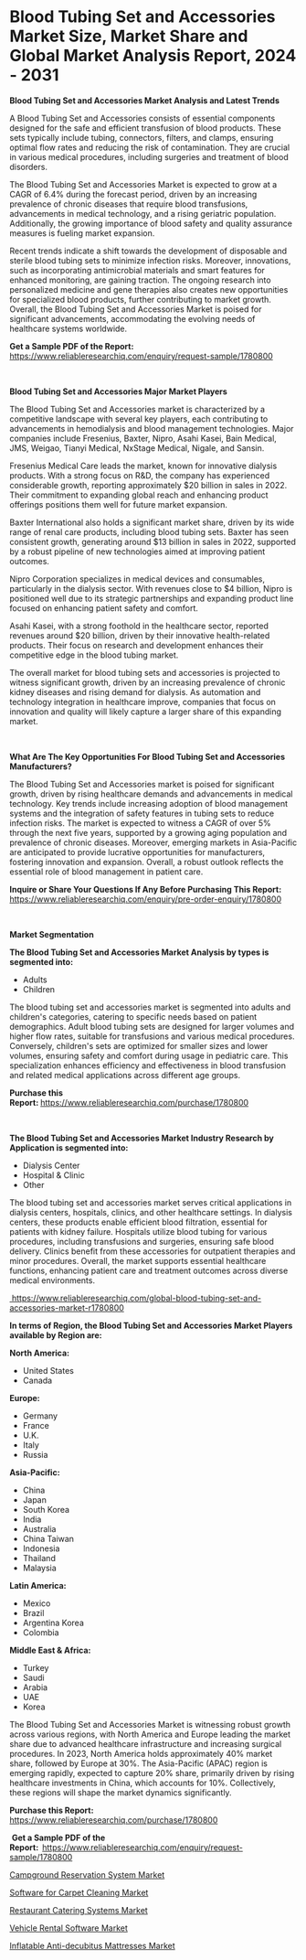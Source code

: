 <p><h1>Blood Tubing Set and Accessories Market Size, Market Share and Global Market Analysis Report, 2024 - 2031</h1></p><p><strong>Blood Tubing Set and Accessories Market Analysis and Latest Trends</strong></p>
<p><p>A Blood Tubing Set and Accessories consists of essential components designed for the safe and efficient transfusion of blood products. These sets typically include tubing, connectors, filters, and clamps, ensuring optimal flow rates and reducing the risk of contamination. They are crucial in various medical procedures, including surgeries and treatment of blood disorders.</p><p>The Blood Tubing Set and Accessories Market is expected to grow at a CAGR of 6.4% during the forecast period, driven by an increasing prevalence of chronic diseases that require blood transfusions, advancements in medical technology, and a rising geriatric population. Additionally, the growing importance of blood safety and quality assurance measures is fueling market expansion. </p><p>Recent trends indicate a shift towards the development of disposable and sterile blood tubing sets to minimize infection risks. Moreover, innovations, such as incorporating antimicrobial materials and smart features for enhanced monitoring, are gaining traction. The ongoing research into personalized medicine and gene therapies also creates new opportunities for specialized blood products, further contributing to market growth. Overall, the Blood Tubing Set and Accessories Market is poised for significant advancements, accommodating the evolving needs of healthcare systems worldwide.</p></p>
<p><strong>Get a Sample PDF of the Report:&nbsp;</strong> <a href="https://www.reliableresearchiq.com/enquiry/request-sample/1780800?utm_campaign=1159&utm_medium=2&utm_source=Github&utm_content=ia&utm_term=20122024&utm_id=blood-tubing-set-and-accessories">https://www.reliableresearchiq.com/enquiry/request-sample/1780800</a></p>
<p>&nbsp;</p>
<p><strong>Blood Tubing Set and Accessories Major Market Players</strong></p>
<p><p>The Blood Tubing Set and Accessories market is characterized by a competitive landscape with several key players, each contributing to advancements in hemodialysis and blood management technologies. Major companies include Fresenius, Baxter, Nipro, Asahi Kasei, Bain Medical, JMS, Weigao, Tianyi Medical, NxStage Medical, Nigale, and Sansin.</p><p>Fresenius Medical Care leads the market, known for innovative dialysis products. With a strong focus on R&D, the company has experienced considerable growth, reporting approximately $20 billion in sales in 2022. Their commitment to expanding global reach and enhancing product offerings positions them well for future market expansion.</p><p>Baxter International also holds a significant market share, driven by its wide range of renal care products, including blood tubing sets. Baxter has seen consistent growth, generating around $13 billion in sales in 2022, supported by a robust pipeline of new technologies aimed at improving patient outcomes.</p><p>Nipro Corporation specializes in medical devices and consumables, particularly in the dialysis sector. With revenues close to $4 billion, Nipro is positioned well due to its strategic partnerships and expanding product line focused on enhancing patient safety and comfort.</p><p>Asahi Kasei, with a strong foothold in the healthcare sector, reported revenues around $20 billion, driven by their innovative health-related products. Their focus on research and development enhances their competitive edge in the blood tubing market.</p><p>The overall market for blood tubing sets and accessories is projected to witness significant growth, driven by an increasing prevalence of chronic kidney diseases and rising demand for dialysis. As automation and technology integration in healthcare improve, companies that focus on innovation and quality will likely capture a larger share of this expanding market.</p></p>
<p>&nbsp;</p>
<p><strong>What Are The Key Opportunities For Blood Tubing Set and Accessories Manufacturers?</strong></p>
<p><p>The Blood Tubing Set and Accessories market is poised for significant growth, driven by rising healthcare demands and advancements in medical technology. Key trends include increasing adoption of blood management systems and the integration of safety features in tubing sets to reduce infection risks. The market is expected to witness a CAGR of over 5% through the next five years, supported by a growing aging population and prevalence of chronic diseases. Moreover, emerging markets in Asia-Pacific are anticipated to provide lucrative opportunities for manufacturers, fostering innovation and expansion. Overall, a robust outlook reflects the essential role of blood management in patient care.</p></p>
<p><strong>Inquire or Share Your Questions If Any Before Purchasing This Report:</strong> <a href="https://www.reliableresearchiq.com/enquiry/pre-order-enquiry/1780800?utm_campaign=1159&utm_medium=2&utm_source=Github&utm_content=ia&utm_term=20122024&utm_id=blood-tubing-set-and-accessories">https://www.reliableresearchiq.com/enquiry/pre-order-enquiry/1780800</a></p>
<p>&nbsp;</p>
<p><strong>Market Segmentation</strong></p>
<p><strong>The Blood Tubing Set and Accessories Market Analysis by types is segmented into:</strong></p>
<p><ul><li>Adults</li><li>Children</li></ul></p>
<p><p>The blood tubing set and accessories market is segmented into adults and children's categories, catering to specific needs based on patient demographics. Adult blood tubing sets are designed for larger volumes and higher flow rates, suitable for transfusions and various medical procedures. Conversely, children's sets are optimized for smaller sizes and lower volumes, ensuring safety and comfort during usage in pediatric care. This specialization enhances efficiency and effectiveness in blood transfusion and related medical applications across different age groups.</p></p>
<p><strong>Purchase this Report:&nbsp;</strong><a href="https://www.reliableresearchiq.com/purchase/1780800?utm_campaign=1159&utm_medium=2&utm_source=Github&utm_content=ia&utm_term=20122024&utm_id=blood-tubing-set-and-accessories">https://www.reliableresearchiq.com/purchase/1780800</a></p>
<p>&nbsp;</p>
<p><strong>The Blood Tubing Set and Accessories Market Industry Research by Application is segmented into:</strong></p>
<p><ul><li>Dialysis Center</li><li>Hospital & Clinic</li><li>Other</li></ul></p>
<p><p>The blood tubing set and accessories market serves critical applications in dialysis centers, hospitals, clinics, and other healthcare settings. In dialysis centers, these products enable efficient blood filtration, essential for patients with kidney failure. Hospitals utilize blood tubing for various procedures, including transfusions and surgeries, ensuring safe blood delivery. Clinics benefit from these accessories for outpatient therapies and minor procedures. Overall, the market supports essential healthcare functions, enhancing patient care and treatment outcomes across diverse medical environments.</p></p>
<p><a href="https://www.reliableresearchiq.com/global-blood-tubing-set-and-accessories-market-r1780800?utm_campaign=1159&utm_medium=2&utm_source=Github&utm_content=ia&utm_term=20122024&utm_id=blood-tubing-set-and-accessories">&nbsp;https://www.reliableresearchiq.com/global-blood-tubing-set-and-accessories-market-r1780800</a></p>
<p><strong>In terms of Region, the Blood Tubing Set and Accessories Market Players available by Region are:</strong></p>
<p>
    <p> <strong> North America: </strong>
        <ul>
            <li>United States</li>
            <li>Canada</li>
        </ul>
        </p> 
    <p> <strong> Europe: </strong>
        <ul>
            <li>Germany</li>
            <li>France</li>
            <li>U.K.</li>
            <li>Italy</li>
            <li>Russia</li>
        </ul>
        </p> 
    <p> <strong> Asia-Pacific: </strong>
        <ul>
            <li>China</li>
            <li>Japan</li>
            <li>South Korea</li>
            <li>India</li>
            <li>Australia</li>
            <li>China Taiwan</li>
            <li>Indonesia</li>
            <li>Thailand</li>
            <li>Malaysia</li>
        </ul>
        </p> 
    <p> <strong> Latin America: </strong>
        <ul>
            <li>Mexico</li>
            <li>Brazil</li>
            <li>Argentina Korea</li>
            <li>Colombia</li>
        </ul>
        </p> 
    <p> <strong> Middle East & Africa: </strong>
        <ul>
            <li>Turkey</li>
            <li>Saudi</li>
            <li>Arabia</li>
            <li>UAE</li>
            <li>Korea</li>
        </ul>
    </p>
    </p>
<p><p>The Blood Tubing Set and Accessories Market is witnessing robust growth across various regions, with North America and Europe leading the market share due to advanced healthcare infrastructure and increasing surgical procedures. In 2023, North America holds approximately 40% market share, followed by Europe at 30%. The Asia-Pacific (APAC) region is emerging rapidly, expected to capture 20% share, primarily driven by rising healthcare investments in China, which accounts for 10%. Collectively, these regions will shape the market dynamics significantly.</p></p>
<p><strong>Purchase this Report: </strong><a href="https://www.reliableresearchiq.com/purchase/1780800?utm_campaign=1159&utm_medium=2&utm_source=Github&utm_content=ia&utm_term=20122024&utm_id=blood-tubing-set-and-accessories">https://www.reliableresearchiq.com/purchase/1780800</a></p>
<p>&nbsp;<strong>Get a Sample PDF of the Report:&nbsp;&nbsp;</strong><a href="https://www.reliableresearchiq.com/enquiry/request-sample/1780800?utm_campaign=1159&utm_medium=2&utm_source=Github&utm_content=ia&utm_term=20122024&utm_id=blood-tubing-set-and-accessories">https://www.reliableresearchiq.com/enquiry/request-sample/1780800</a></p>
<p><strong></strong></p>
<p><p><a href="https://www.linkedin.com/pulse/campground-reservation-system-market-study-findings-forecast-bntpe?utm_campaign=1159&utm_medium=2&utm_source=Github&utm_content=ia&utm_term=20122024&utm_id=blood-tubing-set-and-accessories">Campground Reservation System Market</a></p><p><a href="https://www.linkedin.com/pulse/global-software-carpet-cleaning-market-analysis-report-encompassing-gth8e?utm_campaign=1159&utm_medium=2&utm_source=Github&utm_content=ia&utm_term=20122024&utm_id=blood-tubing-set-and-accessories">Software for Carpet Cleaning Market</a></p><p><a href="https://www.linkedin.com/pulse/global-perspectives-restaurant-catering-systems-market-hqroe?utm_campaign=1159&utm_medium=2&utm_source=Github&utm_content=ia&utm_term=20122024&utm_id=blood-tubing-set-and-accessories">Restaurant Catering Systems Market</a></p><p><a href="https://www.linkedin.com/pulse/vehicle-rental-software-revenue-growth-report-2024--e6mde?utm_campaign=1159&utm_medium=2&utm_source=Github&utm_content=ia&utm_term=20122024&utm_id=blood-tubing-set-and-accessories">Vehicle Rental Software Market</a></p><p><a href="https://github.com/yankimber90yankim/Market-Research-Report-List-1/blob/main/inflatable-anti-decubitus-mattresses-market.md?utm_campaign=1159&utm_medium=2&utm_source=Github&utm_content=ia&utm_term=20122024&utm_id=blood-tubing-set-and-accessories">Inflatable Anti-decubitus Mattresses Market</a></p></p>